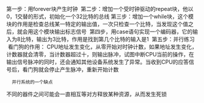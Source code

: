 第一步：用forever块产生时钟
![]()
第二步：增加一个受时钟驱动的repeat块，他以0，1交替的形式，初始化一个32比特的总线
第三步：增加一个while块，这个模块的作用是检查总线某一特定的输出值，一次只检查一个比特，当发现这个值之后，就会用这个模块输出标志信号
![]()
第四步，用case语句实现一个编码器，它的输入为8比特，输出为3比特，作用是找到第几个比特的输入是1
![]()
第五步：并行练习
![]()
![]()
![]()
       看门狗的作用：
CPU地址发生变化，从零开始对时钟计数，如果地址发生变化，计数器就会清零，当计数器超过十，则输出脉冲，试图中断CPU当前的操作，在输出信号脉冲的同时，还会通知其他设备系统发生了异常。当收到CPU的应答信号后，看门狗就会停止产生脉冲，重新开始计数

      并行系统的一个缺点
不同的器件之间可能会一直相互等对方释放某种资源，从而发生死锁
